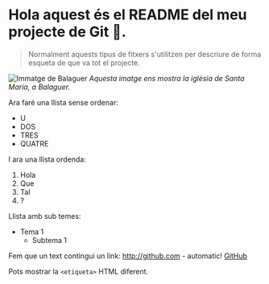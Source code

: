 # Hola aquest és el README del meu projecte de Git :rofl:.
> Normalment aquests tipus de fitxers s'utilitzen per descriure de forma esqueta de que va tot el projecte.

![Immatge de Balaguer](https://cdn01.segre.com/uploads/imagenes/bajacalidad/2019/05/08/_4262761_a7604fb5.jpg?ca35722f4b2548e7d08101cdb6e03eef)
*Aquesta imatge ens mostra la iglèsia de Santa Maria, a Balaguer.*

Ara faré una llista sense ordenar: 

* U
* DOS
* TRES
* QUATRE

I ara una llista ordenda:

1. Hola
2. Que
3. Tal
4. ?

Llista amb sub temes:

* Tema 1
  * Subtema 1

Fem que un text contingui un link: http://github.com - automatic!
[GitHub](http://github.com)

Pots mostrar la
`<etiqueta>` HTML diferent.
